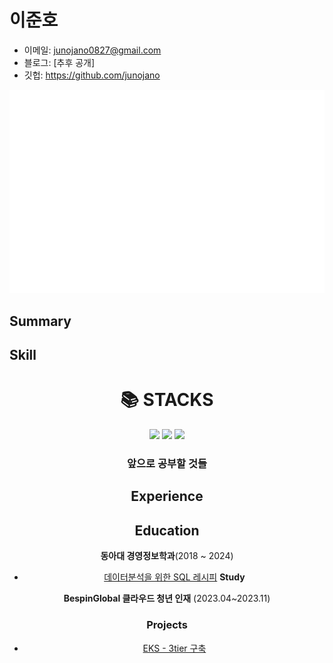 # 이준호

- 이메일: junojano0827@gmail.com 
- 블로그: [추후 공개]
- 깃헙: https://github.com/junojano
 
![Metrics](/github-metrics.svg)



## Summary


## Skill
<div align=center><h1>📚 STACKS</h1></div>

<div align=center> 
  <img src="https://img.shields.io/badge/AWS-#232F3E?style=for-the-badge&logo=AWS&logoColor=white"> 
  <img src="https://img.shields.io/badge/c++-00599C?style=for-the-badge&logo=c%2B%2B&logoColor=white">
  <img src="https://img.shields.io/badge/python-3776AB?style=for-the-badge&logo=python&logoColor=white"> 
  <br>


### 앞으로 공부할 것들

## Experience

## Education  
**동아대 경영정보학과**(2018 ~ 2024)  
  - [데이터분석을 위한 SQL 레시피](https://g.co/kgs/wPVrmG)
**Study**

**BespinGlobal 클라우드 청년 인재** (2023.04~2023.11)
### Projects
 - [EKS - 3tier 구축](https://www.notion.so/AWS-3-a86f0deded1f4f94b6da39a93f17c322)

